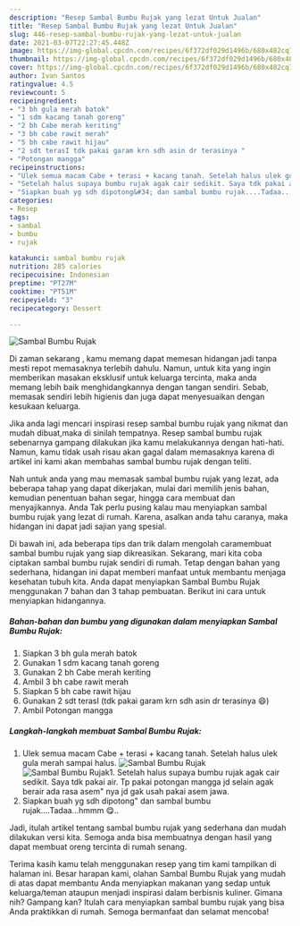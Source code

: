 ```yaml
---
description: "Resep Sambal Bumbu Rujak yang lezat Untuk Jualan"
title: "Resep Sambal Bumbu Rujak yang lezat Untuk Jualan"
slug: 446-resep-sambal-bumbu-rujak-yang-lezat-untuk-jualan
date: 2021-03-07T22:27:45.448Z
image: https://img-global.cpcdn.com/recipes/6f372df029d1496b/680x482cq70/sambal-bumbu-rujak-foto-resep-utama.jpg
thumbnail: https://img-global.cpcdn.com/recipes/6f372df029d1496b/680x482cq70/sambal-bumbu-rujak-foto-resep-utama.jpg
cover: https://img-global.cpcdn.com/recipes/6f372df029d1496b/680x482cq70/sambal-bumbu-rujak-foto-resep-utama.jpg
author: Ivan Santos
ratingvalue: 4.5
reviewcount: 5
recipeingredient:
- "3 bh gula merah batok"
- "1 sdm kacang tanah goreng"
- "2 bh Cabe merah keriting"
- "3 bh cabe rawit merah"
- "5 bh cabe rawit hijau"
- "2 sdt terasI tdk pakai garam krn sdh asin dr terasinya "
- "Potongan mangga"
recipeinstructions:
- "Ulek semua macam Cabe + terasi + kacang tanah. Setelah halus ulek gula merah sampai halus."
- "Setelah halus supaya bumbu rujak agak cair sedikit. Saya tdk pakai air. Tp pakai potongan mangga jd selain agak berair ada rasa asem&#34; nya jd gak usah pakai asem jawa."
- "Siapkan buah yg sdh dipotong&#34; dan sambal bumbu rujak....Tadaa...hmmm 😋.."
categories:
- Resep
tags:
- sambal
- bumbu
- rujak

katakunci: sambal bumbu rujak 
nutrition: 285 calories
recipecuisine: Indonesian
preptime: "PT27M"
cooktime: "PT51M"
recipeyield: "3"
recipecategory: Dessert

---
```



![Sambal Bumbu Rujak](https://img-global.cpcdn.com/recipes/6f372df029d1496b/680x482cq70/sambal-bumbu-rujak-foto-resep-utama.jpg)

Di zaman  sekarang , kamu memang dapat memesan hidangan jadi tanpa mesti repot memasaknya terlebih dahulu. Namun, untuk kita yang ingin memberikan masakan eksklusif untuk keluarga tercinta, maka anda memang lebih baik menghidangkannya dengan tangan sendiri. Sebab, memasak sendiri lebih higienis dan juga dapat menyesuaikan dengan kesukaan keluarga.

Jika anda lagi mencari inspirasi resep sambal bumbu rujak yang nikmat dan mudah dibuat,maka di sinilah tempatnya. Resep sambal bumbu rujak  sebenarnya gampang dilakukan jika kamu melakukannya dengan hati-hati. Namun, kamu tidak usah risau akan gagal dalam memasaknya 
karena di artikel ini kami akan membahas sambal bumbu rujak dengan teliti.  



Nah untuk anda yang mau memasak sambal bumbu rujak yang lezat, ada beberapa tahap yang dapat dikerjakan, mulai dari memilih jenis bahan, kemudian penentuan bahan segar, hingga cara membuat dan menyajikannya. Anda Tak perlu pusing kalau mau menyiapkan sambal bumbu rujak yang lezat di rumah. Karena, asalkan anda  tahu caranya, maka hidangan ini dapat jadi sajian yang spesial.

Di bawah ini, ada beberapa tips dan trik dalam mengolah caramembuat sambal bumbu rujak yang siap dikreasikan. Sekarang, mari kita coba ciptakan sambal bumbu rujak sendiri di rumah. Tetap dengan bahan yang sederhana, hidangan ini dapat memberi manfaat untuk membantu menjaga kesehatan tubuh kita. Anda dapat menyiapkan Sambal Bumbu Rujak menggunakan 7 bahan dan 3 tahap pembuatan. Berikut ini cara untuk menyiapkan hidangannya.

<!--inarticleads1-->

##### Bahan-bahan dan bumbu yang digunakan dalam menyiapkan Sambal Bumbu Rujak:

1. Siapkan 3 bh gula merah batok
1. Gunakan 1 sdm kacang tanah goreng
1. Gunakan 2 bh Cabe merah keriting
1. Ambil 3 bh cabe rawit merah
1. Siapkan 5 bh cabe rawit hijau
1. Gunakan 2 sdt terasI (tdk pakai garam krn sdh asin dr terasinya 😄)
1. Ambil Potongan mangga




<!--inarticleads2-->

##### Langkah-langkah membuat Sambal Bumbu Rujak:

1. Ulek semua macam Cabe + terasi + kacang tanah. Setelah halus ulek gula merah sampai halus.
<img src="https://img-global.cpcdn.com/steps/fb2d6017a878bba4/160x128cq70/sambal-bumbu-rujak-langkah-memasak-1-foto.jpg" alt="Sambal Bumbu Rujak"><img src="https://img-global.cpcdn.com/steps/54c8682f57bf9857/160x128cq70/sambal-bumbu-rujak-langkah-memasak-1-foto.jpg" alt="Sambal Bumbu Rujak">1. Setelah halus supaya bumbu rujak agak cair sedikit. Saya tdk pakai air. Tp pakai potongan mangga jd selain agak berair ada rasa asem&#34; nya jd gak usah pakai asem jawa.
1. Siapkan buah yg sdh dipotong&#34; dan sambal bumbu rujak....Tadaa...hmmm 😋..




Jadi, itulah artikel tentang  sambal bumbu rujak  yang sederhana dan mudah dilakukan versi kita. Semoga anda bisa membuatnya dengan hasil yang dapat membuat oreng tercinta di rumah senang. 

Terima kasih kamu telah menggunakan resep yang tim kami tampilkan di halaman ini. Besar harapan kami, olahan  Sambal Bumbu Rujak yang mudah di atas dapat membantu Anda menyiapkan makanan yang sedap untuk keluarga/teman ataupun menjadi inspirasi dalam berbisnis kuliner. Gimana nih? Gampang kan? Itulah cara menyiapkan sambal bumbu rujak yang bisa Anda praktikkan di rumah. Semoga bermanfaat dan selamat mencoba!


